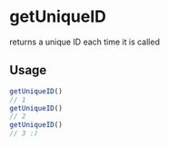 # getUniqueID
returns a unique ID each time it is called

## Usage
```js
getUniqueID()
// 1
getUniqueID()
// 2
getUniqueID()
// 3 :)
```
